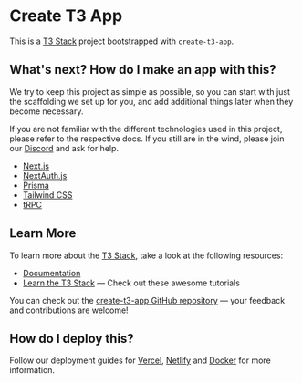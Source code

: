 # Create T3 App

This is a [T3 Stack](https://create.t3.gg/) project bootstrapped with `create-t3-app`.

## What's next? How do I make an app with this?

We try to keep this project as simple as possible, so you can start with just the scaffolding we set up for you, and add
additional things later when they become necessary.

If you are not familiar with the different technologies used in this project, please refer to the respective docs. If
you still are in the wind, please join our [Discord](https://t3.gg/discord) and ask for help.

- [Next.js](https://nextjs.org)
- [NextAuth.js](https://next-auth.js.org)
- [Prisma](https://prisma.io)
- [Tailwind CSS](https://tailwindcss.com)
- [tRPC](https://trpc.io)

## Learn More

To learn more about the [T3 Stack](https://create.t3.gg/), take a look at the following resources:

- [Documentation](https://create.t3.gg/)
- [Learn the T3 Stack](https://create.t3.gg/en/faq#what-learning-resources-are-currently-available) — Check out these
  awesome tutorials

You can check out the [create-t3-app GitHub repository](https://github.com/t3-oss/create-t3-app) — your feedback and
contributions are welcome!

## How do I deploy this?

Follow our deployment guides
for [Vercel](https://create.t3.gg/en/deployment/vercel), [Netlify](https://create.t3.gg/en/deployment/netlify)
and [Docker](https://create.t3.gg/en/deployment/docker) for more information.
